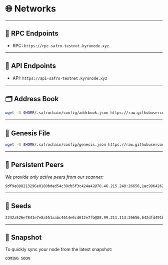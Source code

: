 # 🌐 Networks

---

## 📡 RPC Endpoints
- RPC: `https://rpc-safro-testnet.kyronode.xyz`

---

## 🔎 API Endpoints
- API: `https://api-safro-testnet.kyronode.xyz`

---

## 🗂 Address Book
```bash
wget -O $HOME/.safrochain/config/addrbook.json https://raw.githubusercontent.com/kyronode/all-about-cosmos/refs/heads/main/Testnet/Safrochain/addrbook.json
```

---

## 📜 Genesis File  
```bash
wget -O $HOME/.safrochain/config/genesis.json https://raw.githubusercontent.com/kyronode/all-about-cosmos/refs/heads/main/Testnet/Safrochain/genesis.json
```

---

## 🔗 Persistent Peers
*We provide only active peers from our scanner:*
```text
9df9e898213296e0180bdad54c30cb5f3c424a42@78.46.215.249:26656,1ac9964262094380ab20278979de72280d7bfc59@152.53.182.15:21656,642dfd491b8bfc0b842c71c01a12ee1122f3dafe@46.62.140.103:26656,693c44c8fdeea31ceadf43f98d73fdf317bd70b8@62.169.16.57:21656,88fb1dd0ed4e81389215ce663a7219d0ce54cf59@161.97.101.168:26656,d001827cf6adb1b6b63284189127e5d844173889@143.198.91.87:26656,b4b711560e62b3a850193f3fa85c82e6ccf4c013@135.181.178.120:12656,525aed9c85f89d9a70c0f2048b1b0e7695c3d03a@37.60.252.195:21656,637077d431f618181597706810a65c826524fd74@176.9.120.85:32756
```

---

## 🌱 Seeds
```text
2242a526e7841e7e8a551aabc4614e6cd612e7fb@88.99.211.113:26656,642dfd491b8bfc0b842c71c01a12ee1122f3dafe@46.62.140.103:26656
```

---

## 💾 Snapshot
To quickly sync your node from the latest snapshot:  
```bash
COMING SOON
```
